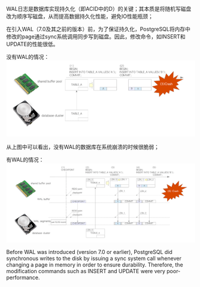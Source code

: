 WAL日志是数据库实现持久化（即ACID中的D）的关键；其本质是将随机写磁盘改为顺序写磁盘，从而提高数据持久化性能，避免IO性能瓶颈；

在引入WAL（7.0及其之前的版本）前，为了保证持久化，PostgreSQL将内存中修改的page通过sync系统调用同步写到磁盘。因此，修改命令，如INSERT和UPDATE的性能很低。

没有WAL的情况：
![picture](/2022/postgresql/interdb/fig-9-01.png "没有WAL的情况")


从上图中可以看出，没有WAL的数据库在系统崩溃的时候很脆弱；

有WAL的情况：
![picture](/2022/postgresql/interdb/fig-9-02.png "有WAL的情况")


Before WAL was introduced (version 7.0 or earlier), PostgreSQL did synchronous writes to the disk by issuing a sync system call whenever changing a page in memory in order to ensure durability. Therefore, the modification commands such as INSERT and UPDATE were very poor-performance.

